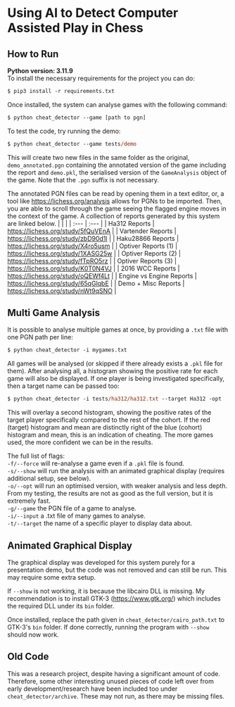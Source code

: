 # Using AI to Detect Computer Assisted Play in Chess
## How to Run
**Python version: 3.11.9**\
To install the necessary requirements for the project you can do:
```ps
$ pip3 install -r requirements.txt
```
Once installed, the system can analyse games with the following command:
```ps
$ python cheat_detector --game [path to pgn]
```
To test the code, try running the demo:
```ps
$ python cheat_detector --game tests/demo
```
This will create two new files in the same folder as the original, `demo_annotated.pgn` containing the annotated version of the game including the report and `demo.pkl`, the serialised version of the `GameAnalysis` object of the game. Note that the `.pgn` suffix is not necessary.

The annotated PGN files can be read by opening them in a text editor, or, a tool like https://lichess.org/analysis allows for PGNs to be imported. Then, you are able to scroll through the game seeing the flagged engine moves in the context of the game. A collection of reports generated by this system are linked below.
|     |     |
| :--- | :--- |
| Ha312 Reports | https://lichess.org/study/5fQuVEnA |
| Vartender Reports | https://lichess.org/study/zbD90d1l |
| Haku28866 Reports | https://lichess.org/study/X4ro5usm |
| Optiver Reports (1) | https://lichess.org/study/1XASG25w |
| Optiver Reports (2) | https://lichess.org/study/fTpRO5rz |
| Optiver Reports (3) | https://lichess.org/study/K0T0N4VJ |
| 2016 WCC Reports | https://lichess.org/study/oQEWf4Lt |
| Engine vs Engine Reports | https://lichess.org/study/65qGlqbE |
| Demo + Misc Reports | https://lichess.org/study/nWt9qSNO |

## Multi Game Analysis
It is possible to analyse multiple games at once, by providing a `.txt` file with one PGN path per line:
```ps
$ python cheat_detector -i mygames.txt
```
All games will be analysed (or skipped if there already exists a `.pkl` file for them). After analysing all, a histogram showing the positive rate for each game will also be displayed. If one player is being investigated specifically, then a target name can be passed too:
```ps
$ python cheat_detector -i tests/ha312/ha312.txt --target Ha312 -opt
```
This will overlay a second histogram, showing the positive rates of the target player specifically compared to the rest of the cohort. If the red (target) histogram and mean are distinctly right of the blue (cohort) histogram and mean, this is an indication of cheating. The more games used, the more confident we can be in the results.

The full list of flags:\
`-f/--force` will re-analyse a game even if a `.pkl` file is found.\
`-s/--show` will run the analysis with an animated graphical display (requires additional setup, see below).\
`-o/--opt` will run an optimised version, with weaker analysis and less depth. From my testing, the results are not as good as the full version, but it is extremely fast.\
`-g/--game` the PGN file of a game to analyse.\
`-i/--input` a .txt file of many games to analyse.\
`-t/--target` the name of a specific player to display data about.

## Animated Graphical Display
The graphical display was developed for this system purely for a presentation demo, but the code was not removed and can still be run. This may require some extra setup.

If `--show` is not working, it is because the libcairo DLL is missing. My recommendation is to install GTK-3 (https://www.gtk.org/) which includes the required DLL under its `bin` folder.

Once installed, replace the path given in `cheat_detector/cairo_path.txt` to GTK-3's `bin` folder.
If done correctly, running the program with `--show` should now work.

## Old Code
This was a research project, despite having a significant amount of code. Therefore, some other interesting unused pieces of code left over from early development/research have been included too under `cheat_detector/archive`. These may not run, as there may be missing files.